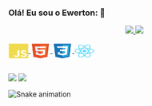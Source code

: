### Olá! Eu sou o Ewerton: 👋

<div align="center">
  <a href="https://github.com/oewertonlopes">
  <img height="160em" src="https://github-readme-stats.vercel.app/api?username=oewertonlopes&show_icons=true&theme=dark&include_all_commits=true&count_private=true"/>
  <img height="160em" src="https://github-readme-stats.vercel.app/api/top-langs/?username=oewertonlopes&layout=compact&langs_count=7&theme=dracula"/>
</div>
<div style="display: inline_block"><br>
  <img align="center" alt="Rafa-Js" height="30" width="40" src="https://raw.githubusercontent.com/devicons/devicon/master/icons/javascript/javascript-plain.svg">
  <img align="center" alt="Rafa-HTML" height="30" width="40" src="https://raw.githubusercontent.com/devicons/devicon/master/icons/html5/html5-original.svg">
  <img align="center" alt="Rafa-CSS" height="30" width="40" src="https://raw.githubusercontent.com/devicons/devicon/master/icons/css3/css3-original.svg">
    <img align="center" alt="Rafa-CSS" height="30" width="40" src="https://raw.githubusercontent.com/devicons/devicon/master/icons/react/react-original.svg">
</div>

##

<div> 
  <a href = "mailto:ell.009@hotmail.com"><img src="https://img.shields.io/badge/HOTMAIL-%20-brightgreen" target="_blank"></a>
  <a href="https://www.linkedin.com/in/oewertonlopes" target="_blank"><img src="https://img.shields.io/badge/LINKEDIN-%20-blue" target="_blank"></a> 
 
  ![Snake animation](https://github.com/oewertonlopes/oewertonlopes/blob/output/github-contribution-grid-snake.svg)

</div>
